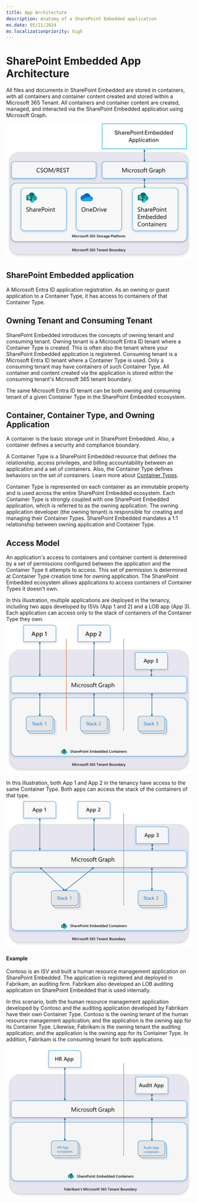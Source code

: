 ```yaml
---
title: App Architecture
description: Anatomy of a SharePoint Embedded application
ms.date: 05/21/2024
ms.localizationpriority: high
---
```


# SharePoint Embedded App Architecture

All files and documents in SharePoint Embedded are stored in containers, with all containers and container content created and stored within a Microsoft 365 Tenant. All containers and container content are created, managed, and interacted via the SharePoint Embedded application using Microsoft Graph. 

![SharePoint Embedded Architecture](../../images/SPEArch.png)

## SharePoint Embedded application
A Microsoft Entra ID application registration. As an owning or guest application to a Container Type, it has access to containers of that Container Type.  

## Owning Tenant and Consuming Tenant
SharePoint Embedded introduces the concepts of owning tenant and consuming tenant. Owning tenant is a Microsoft Entra ID tenant where a Container Type is created. This is often also the tenant where your SharePoint Embedded application is registered. Consuming tenant is a Microsoft Entra ID tenant where a Container Type is used. Only a consuming tenant may have containers of such Container Type. All container and content created via the application is stored within the consuming tenant's Microsoft 365 tenant boundary. 

The same Microsoft Entra ID tenant can be both owning and consuming tenant of a given Container Type in the SharePoint Embedded ecosystem. 

## Container, Container Type, and Owning Application

A container is the basic storage unit in SharePoint Embedded. Also, a container defines a security and compliance boundary.

A Container Type is a SharePoint Embedded resource that defines the relationship, access privileges, and billing accountability between an application and a set of containers. Also, the Container Type defines behaviors on the set of containers. Learn more about [Container Types](./containertypes.md).

Container Type is represented on each container as an immutable property and is used across the entire SharePoint Embedded ecosystem. Each Container Type is strongly coupled with one SharePoint Embedded application, which is referred to as the owning application. The owning application developer (the owning tenant) is responsible for creating and managing their Container Types. SharePoint Embedded mandates a 1:1 relationship between owning application and Container Type.

## Access Model
An application's access to containers and container content is determined by a set of permissions configured between the application and the Container Type it attempts to access. This set of permission is determined at Container Type creation time for owning application. The SharePoint Embedded ecosystem allows applications to access containers of Container Types it doesn't own.

In this illustration, multiple applications are deployed in the tenancy, including two apps developed by ISVs (App 1 and 2) and a LOB app (App 3). Each application can access only to the stack of containers of the Container Type they own. 
![SharePoint Container Type](../../images/SPECTDedicated.png)

In this illustration, both App 1 and App 2 in the tenancy have access to the same Container Type. Both apps can access the stack of the containers of that type.
![SharePoint Container Type](../../images/SPECTShared.png)

#### Example
Contoso is an ISV and built a human resource management application on SharePoint Embedded. The application is registered and deployed in Fabrikam, an auditing firm. Fabrikam also developed an LOB auditing application on SharePoint Embedded that is used internally.

In this scenario, both the human resource management application developed by Contoso and the auditing application developed by Fabrikam have their own Container Type. Contoso is the owning tenant of the human resource management application; and the application is the owning app for its Container Type. Likewise, Fabrikam is the owning tenant the auditing application; and the application is the owning app for its Container Type. In addition, Fabrikam is the consuming tenant for both applications. 

![Example](../../images/apparchexample.png)

